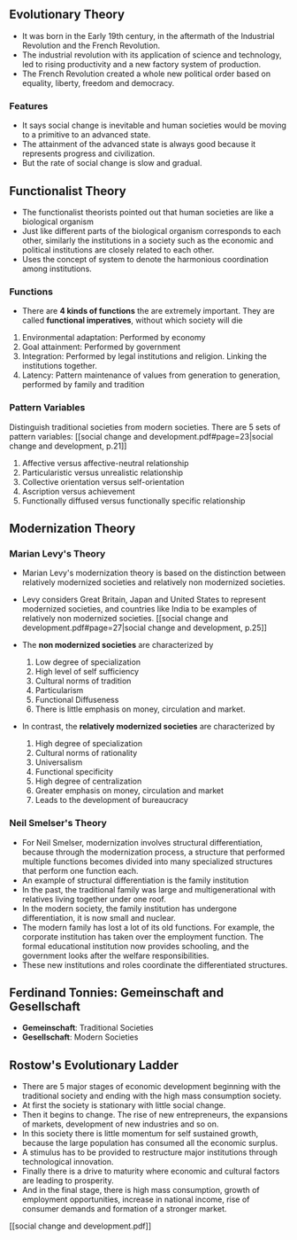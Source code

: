 ## Evolutionary Theory

- It was born in the Early 19th century, in the aftermath of the Industrial Revolution and the French Revolution.
- The industrial revolution with its application of science and technology, led to rising productivity and a new factory system of production.
- The French Revolution created a whole new political order based on equality, liberty, freedom and democracy.

### Features

- It says social change is inevitable and human societies would be moving to a primitive to an advanced state.
- The attainment of the advanced state is always good because it represents progress and civilization.
- But the rate of social change is slow and gradual.

## Functionalist Theory

- The functionalist theorists pointed out that human societies are like a biological organism
- Just like different parts of the biological organism corresponds to each other, similarly the institutions in a society such as the economic and political institutions are closely related to each other.
- Uses the concept of system to denote the harmonious coordination among institutions.
### Functions
- There are **4 kinds of functions** the are extremely important. They are called **functional imperatives**, without which society will die
1. Environmental adaptation: Performed by economy
2. Goal attainment: Performed by government
3. Integration: Performed by legal institutions and religion. Linking the institutions together.
4. Latency: Pattern maintenance of values from generation to generation, performed by family and tradition

### Pattern Variables
Distinguish traditional societies from modern societies. There are 5 sets of pattern variables:
[[social change and development.pdf#page=23|social change and development, p.21]]
1. Affective versus affective-neutral relationship
2. Particularistic versus unrealistic relationship
3. Collective orientation versus self-orientation
4. Ascription versus achievement
5. Functionally diffused versus functionally specific relationship
## Modernization Theory

### Marian Levy's Theory

- Marian Levy's modernization theory is based on the distinction between relatively modernized societies and relatively non modernized societies.
- Levy considers Great Britain, Japan and United States to represent modernized societies, and countries like India to be examples of relatively non modernized societies.
[[social change and development.pdf#page=27|social change and development, p.25]]

- The **non modernized societies** are characterized by
	1. Low degree of specialization
	2. High level of self sufficiency
	3. Cultural norms of tradition
	4. Particularism
	5. Functional Diffuseness
	6. There is little emphasis on money, circulation and market.

- In contrast, the **relatively modernized societies** are characterized by 
	1. High degree of specialization
	2. Cultural norms of rationality
	3. Universalism
	4. Functional specificity
	5. High degree of centralization
	6. Greater emphasis on money, circulation and market
	7. Leads to the development of bureaucracy 

### Neil Smelser's Theory

- For Neil Smelser, modernization involves structural differentiation, because through the modernization process, a structure that performed multiple functions becomes divided into many specialized structures that perform one function each.
- An example of structural differentiation is the family institution
- In the past, the traditional family was large and multigenerational with relatives living together under one roof.
- In the modern society, the family institution has undergone differentiation, it is now small and nuclear.
- The modern family has lost a lot of its old functions. For example, the corporate institution has taken over the employment function. The formal educational institution now provides schooling, and the government looks after the welfare responsibilities.
- These new institutions and roles coordinate the differentiated structures.

## Ferdinand Tonnies: Gemeinschaft and Gesellschaft

- **Gemeinschaft**: Traditional Societies
- **Gesellschaft**: Modern Societies
## Rostow's Evolutionary Ladder

- There are 5 major stages of economic development beginning with the traditional society and ending with the high mass consumption society.
- At first the society is stationary with little social change.
- Then it begins to change. The rise of new entrepreneurs, the expansions of markets, development of new industries and so on.
- In this society there is little momentum for self sustained growth, because the large population has consumed all the economic surplus.
- A stimulus has to be provided to restructure major institutions through technological innovation.
- Finally there is a drive to maturity where economic and cultural factors are leading to prosperity.
- And in the final stage, there is high mass consumption, growth of employment opportunities, increase in national income, rise of consumer demands and formation of a stronger market.

[[social change and development.pdf]]


